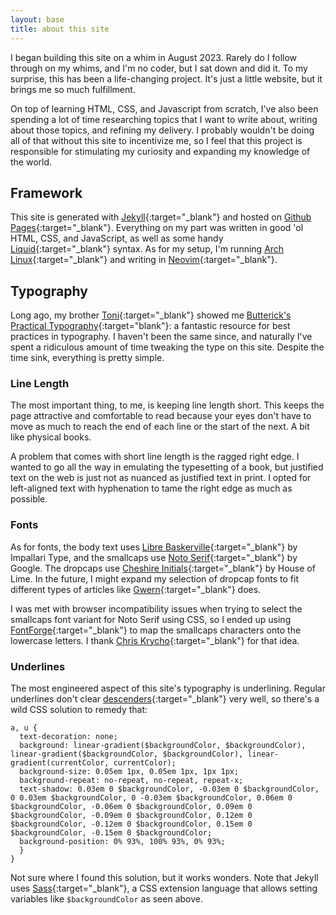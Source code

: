 ```yaml
---
layout: base
title: about this site
---
```

<span class="dc">I</span> began building this site on a whim in August 2023. Rarely do I follow through on my whims, and I'm no coder, but I sat down and did it. To my surprise, this has been a life-changing project. It's just a little website, but it brings me so much fulfillment.

On top of learning HTML, CSS, and Javascript from scratch, I've also been spending a lot of time researching topics that I want to write about, writing about those topics, and refining my delivery. I probably wouldn't be doing all of that without this site to incentivize me, so I feel that this project is responsible for stimulating my curiosity and expanding my knowledge of the world.
## Framework
This site is generated with [Jekyll](https://jekyllrb.com/){:target="_blank"} and hosted on [Github Pages](https://pages.github.com/){:target="_blank"}. Everything on my part was written in good 'ol HTML, CSS, and JavaScript, as well as some handy [Liquid](https://shopify.github.io/liquid/){:target="_blank"} syntax. As for my setup, I'm running [Arch Linux](https://archlinux.org/){:target="_blank"} and writing in [Neovim](https://neovim.io/){:target="_blank"}.
## Typography
Long ago, my brother [Toni](https://www.tonijarjour.com/){:target="_blank"} showed me [Butterick's Practical Typography](https://practicaltypography.com/){:target="blank"}: a fantastic resource for best practices in typography. I haven't been the same since, and naturally I've spent a ridiculous amount of time tweaking the type on this site. Despite the time sink, everything is pretty simple.
### Line Length
The most important thing, to me, is keeping line length short. This keeps the page attractive and comfortable to read because your eyes don't have to move as much to reach the end of each line or the start of the next. A bit like physical books.

A problem that comes with short line length is the ragged right edge. I wanted to go all the way in emulating the typesetting of a book, but justified text on the web is just not as nuanced as justified text in print. I opted for left-aligned text with hyphenation to tame the right edge as much as possible.
### Fonts
As for fonts, the body text uses [Libre Baskerville](https://www.impallari.com/revivals/baskerville/){:target="_blank"} by Impallari Type, and the smallcaps use [Noto Serif](https://fonts.google.com/noto/specimen/Noto+Serif){:target="_blank"} by Google. The dropcaps use [Cheshire Initials](https://www.dafont.com/cheshire-initials.font){:target="_blank"} by House of Lime. In the future, I might expand my selection of dropcap fonts to fit different types of articles like [Gwern](https://gwern.net/dropcap#drop-cap-implementation){:target="_blank"} does.

I was met with browser incompatibility issues when trying to select the smallcaps font variant for Noto Serif using CSS, so I ended up using [FontForge](https://fontforge.org/en-US/){:target="_blank"} to map the smallcaps characters onto the lowercase letters. I thank [Chris Krycho](https://v4.chriskrycho.com/2015/css-fallback-for-opentype-small-caps.html){:target="_blank"} for that idea.
### Underlines
The most engineered aspect of this site's typography is underlining. Regular underlines don't clear [descenders](https://en.wikipedia.org/wiki/Descender){:target="_blank"} very well, so there's a wild CSS solution to remedy that:
```
a, u {
  text-decoration: none;
  background: linear-gradient($backgroundColor, $backgroundColor), linear-gradient($backgroundColor, $backgroundColor), linear-gradient(currentColor, currentColor);
  background-size: 0.05em 1px, 0.05em 1px, 1px 1px;
  background-repeat: no-repeat, no-repeat, repeat-x;
  text-shadow: 0.03em 0 $backgroundColor, -0.03em 0 $backgroundColor, 0 0.03em $backgroundColor, 0 -0.03em $backgroundColor, 0.06em 0 $backgroundColor, -0.06em 0 $backgroundColor, 0.09em 0 $backgroundColor, -0.09em 0 $backgroundColor, 0.12em 0 $backgroundColor, -0.12em 0 $backgroundColor, 0.15em 0 $backgroundColor, -0.15em 0 $backgroundColor;
  background-position: 0% 93%, 100% 93%, 0% 93%;
  }
}
```
Not sure where I found this solution, but it works wonders. Note that Jekyll uses [Sass](https://sass-lang.com/){:target="_blank"}, a CSS extension language that allows setting variables like `$backgroundColor` as seen above.
